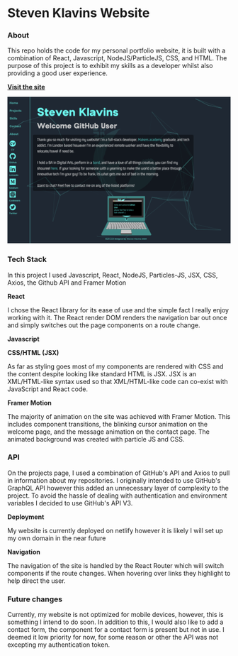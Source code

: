 # Steven Klavins Website

### About 

This repo holds the code for my personal portfolio website, it is built with a combination of React, Javascript, NodeJS/ParticleJS, CSS, and HTML. The purpose of this project is to exhibit my skills as a developer whilst also providing a good user experience.

**[Visit the site](https://steven-klavins.netlify.app/)**

![](/README_Screenshot.png)


### Tech Stack

In this project I used Javascript, React, NodeJS, Particles-JS, JSX, CSS, Axios, the Github API and Framer Motion

**React**

I chose the React library for its ease of use and the simple fact I really enjoy working with it. The React render DOM renders the navigation bar out once and simply switches out the page components on a route change.

**Javascript**

**CSS/HTML (JSX)**

As far as styling goes most of my components are rendered with CSS and the content despite looking like standard HTML is JSX. JSX is an XML/HTML-like syntax used so that XML/HTML-like code can co-exist with JavaScript and React code.

**Framer Motion**

The majority of animation on the site was achieved with Framer Motion. This includes component transitions, the blinking cursor animation on the welcome page, and the message animation on the contact page. The animated background was created with particle JS and CSS.

### API

On the projects page, I used a combination of GitHub's API and Axios to pull in information about my repositories. I originally intended to use GitHub's GraphQL API however this added an unnecessary layer of complexity to the project. To avoid the hassle of dealing with authentication and environment variables I decided to use GitHub's API V3.

**Deployment** 

My website is currently deployed on netlify however it is likely I will set up my own domain in the near future 

**Navigation** 

The navigation of the site is handled by the React Router which will switch components if the route changes. When hovering over links they highlight to help direct the user.

### Future changes

Currently, my website is not optimized for mobile devices, however, this is something I intend to do soon. In addition to this, I would also like to add a contact form, the component for a contact form is present but not in use. I deemed it low priority for now, for some reason or other the API was not excepting my authentication token.
